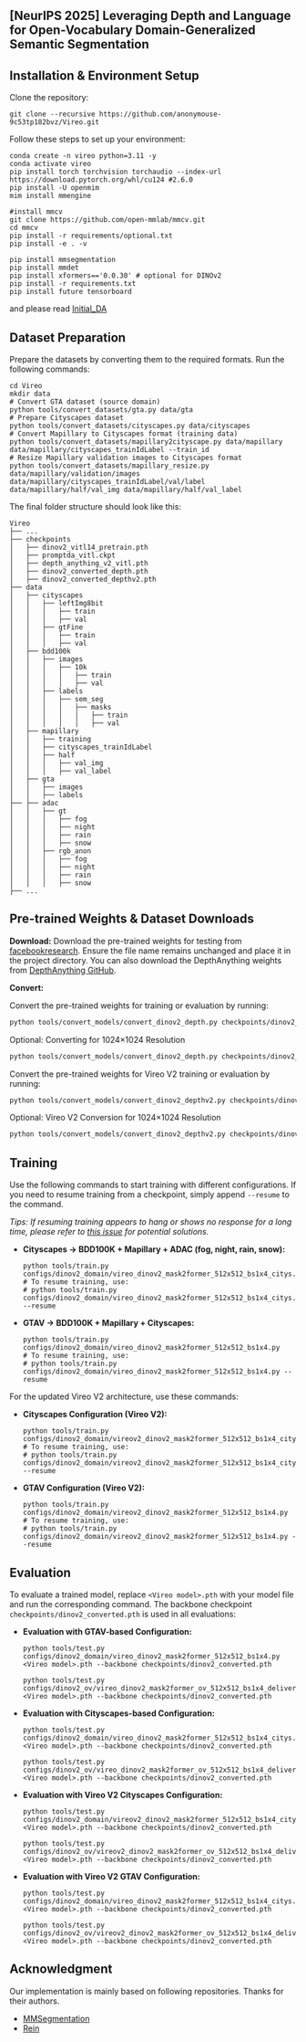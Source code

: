 ## [NeurIPS 2025] Leveraging Depth and Language for Open-Vocabulary Domain-Generalized Semantic Segmentation

## Installation & Environment Setup

Clone the repository:

```
git clone --recursive https://github.com/anonymouse-9c53tp182bvz/Vireo.git
```

Follow these steps to set up your environment:

```
conda create -n vireo python=3.11 -y
conda activate vireo
pip install torch torchvision torchaudio --index-url https://download.pytorch.org/whl/cu124 #2.6.0
pip install -U openmim
mim install mmengine

#install mmcv
git clone https://github.com/open-mmlab/mmcv.git
cd mmcv
pip install -r requirements/optional.txt
pip install -e . -v

pip install mmsegmentation
pip install mmdet
pip install xformers=='0.0.30' # optional for DINOv2
pip install -r requirements.txt
pip install future tensorboard
```
and please read [Initial_DA](https://github.com/anonymouse-9c53tp182bvz/Vireo/blob/main/vireo/models/backbones/third_party/Initial_DA.md) 

## Dataset Preparation

Prepare the datasets by converting them to the required formats. Run the following commands:

```
cd Vireo
mkdir data
# Convert GTA dataset (source domain)
python tools/convert_datasets/gta.py data/gta
# Prepare Cityscapes dataset
python tools/convert_datasets/cityscapes.py data/cityscapes
# Convert Mapillary to Cityscapes format (training data)
python tools/convert_datasets/mapillary2cityscape.py data/mapillary data/mapillary/cityscapes_trainIdLabel --train_id
# Resize Mapillary validation images to Cityscapes format
python tools/convert_datasets/mapillary_resize.py data/mapillary/validation/images data/mapillary/cityscapes_trainIdLabel/val/label data/mapillary/half/val_img data/mapillary/half/val_label
```

The final folder structure should look like this:

```
Vireo
├── ...
├── checkpoints
│   ├── dinov2_vitl14_pretrain.pth
│   ├── promptda_vitl.ckpt
│   ├── depth_anything_v2_vitl.pth
│   ├── dinov2_converted_depth.pth
│   ├── dinov2_converted_depthv2.pth
├── data
│   ├── cityscapes
│   │   ├── leftImg8bit
│   │   │   ├── train
│   │   │   ├── val
│   │   ├── gtFine
│   │   │   ├── train
│   │   │   ├── val
│   ├── bdd100k
│   │   ├── images
│   │   │   ├── 10k
│   │   │   │   ├── train
│   │   │   │   ├── val
│   │   ├── labels
│   │   │   ├── sem_seg
│   │   │   │   ├── masks
│   │   │   │   │   ├── train
│   │   │   │   │   ├── val
│   ├── mapillary
│   │   ├── training
│   │   ├── cityscapes_trainIdLabel
│   │   ├── half
│   │   │   ├── val_img
│   │   │   ├── val_label
│   ├── gta
│   │   ├── images
│   │   ├── labels
├── ├── adac
│   │   ├── gt
│   │   │   ├── fog
│   │   │   ├── night
│   │   │   ├── rain
│   │   │   ├── snow
│   │   ├── rgb_anon
│   │   │   ├── fog
│   │   │   ├── night
│   │   │   ├── rain
│   │   │   ├── snow
├── ...

```

## Pre-trained Weights & Dataset Downloads

**Download:** 
Download the pre-trained weights for testing from [facebookresearch](https://dl.fbaipublicfiles.com/dinov2/dinov2_vitl14/dinov2_vitl14_pretrain.pth). Ensure the file name remains unchanged and place it in the project directory. You can also download the DepthAnything weights from [DepthAnything GitHub](https://github.com/DepthAnything/Depth-Anything-V2).

**Convert:** 

Convert the pre-trained weights for training or evaluation by running:

```bash
python tools/convert_models/convert_dinov2_depth.py checkpoints/dinov2_vitl14_pretrain.pth checkpoints/depth_anything_v2_vitl.pth checkpoints/dinov2_converted_depth.pth
```

Optional: Converting for 1024×1024 Resolution

```bash
python tools/convert_models/convert_dinov2_depth.py checkpoints/dinov2_vitl14_pretrain.pth checkpoints/depth_anything_v2_vitl.pth checkpoints/dinov2_converted_depth_1024x1024.pth --height 1024 --width 1024
```

Convert the pre-trained weights for Vireo V2 training or evaluation by running:

```bash
python tools/convert_models/convert_dinov2_depthv2.py checkpoints/dinov2_vitl14_pretrain.pth checkpoints/promptda_vitl.ckpt checkpoints/dinov2_converted_depthv2.pth
```

Optional: Vireo V2 Conversion for 1024×1024 Resolution

```bash
python tools/convert_models/convert_dinov2_depthv2.py checkpoints/dinov2_vitl14_pretrain.pth checkpoints/promptda_vitl.ckpt checkpoints/dinov2_converted_depth_1024x1024.pth
```

## Training

Use the following commands to start training with different configurations. If you need to resume training from a checkpoint, simply append `--resume` to the command.

*Tips: If resuming training appears to hang or shows no response for a long time, please refer to [this issue](https://github.com/open-mmlab/mmsegmentation/issues/3671) for potential solutions.*

- **Cityscapes → BDD100K + Mapillary + ADAC (fog, night, rain, snow):**

  ```
  python tools/train.py configs/dinov2_domain/vireo_dinov2_mask2former_512x512_bs1x4_citys.py
  # To resume training, use:
  # python tools/train.py configs/dinov2_domain/vireo_dinov2_mask2former_512x512_bs1x4_citys.py --resume
  ```

- **GTAV → BDD100K + Mapillary + Cityscapes:**

  ```
  python tools/train.py configs/dinov2_domain/vireo_dinov2_mask2former_512x512_bs1x4.py
  # To resume training, use:
  # python tools/train.py configs/dinov2_domain/vireo_dinov2_mask2former_512x512_bs1x4.py --resume
  ```

For the updated Vireo V2 architecture, use these commands:

- **Cityscapes Configuration (Vireo V2):**

  ```
  python tools/train.py configs/dinov2_domain/vireov2_dinov2_mask2former_512x512_bs1x4_citys.py
  # To resume training, use:
  # python tools/train.py configs/dinov2_domain/vireov2_dinov2_mask2former_512x512_bs1x4_citys.py --resume
  ```

- **GTAV Configuration (Vireo V2):**

  ```
  python tools/train.py configs/dinov2_domain/vireov2_dinov2_mask2former_512x512_bs1x4.py
  # To resume training, use:
  # python tools/train.py configs/dinov2_domain/vireov2_dinov2_mask2former_512x512_bs1x4.py --resume
  ```



## Evaluation

To evaluate a trained model, replace `<Vireo model>.pth` with your model file and run the corresponding command. The backbone checkpoint `checkpoints/dinov2_converted.pth` is used in all evaluations:

- **Evaluation with GTAV-based Configuration:**

  ```
  python tools/test.py configs/dinov2_domain/vireo_dinov2_mask2former_512x512_bs1x4.py <Vireo model>.pth --backbone checkpoints/dinov2_converted.pth
  
  python tools/test.py configs/dinov2_ov/vireo_dinov2_mask2former_ov_512x512_bs1x4_deliver.py <Vireo model>.pth --backbone checkpoints/dinov2_converted.pth
  ```

- **Evaluation with Cityscapes-based Configuration:**

  ```
  python tools/test.py configs/dinov2_domain/vireo_dinov2_mask2former_512x512_bs1x4_citys.py <Vireo model>.pth --backbone checkpoints/dinov2_converted.pth
  
  python tools/test.py configs/dinov2_ov/vireo_dinov2_mask2former_ov_512x512_bs1x4_deliver.py <Vireo model>.pth --backbone checkpoints/dinov2_converted.pth
  ```

- **Evaluation with Vireo V2 Cityscapes Configuration:**

  ```
  python tools/test.py configs/dinov2_domain/vireov2_dinov2_mask2former_512x512_bs1x4_citys.py <Vireo model>.pth --backbone checkpoints/dinov2_converted.pth
  
  python tools/test.py configs/dinov2_ov/vireov2_dinov2_mask2former_ov_512x512_bs1x4_deliver.py <Vireo model>.pth --backbone checkpoints/dinov2_converted.pth
  ```

- **Evaluation with Vireo V2 GTAV Configuration:**

  ```
  python tools/test.py configs/dinov2_domain/vireo_dinov2_mask2former_512x512_bs1x4_citys.py <Vireo model>.pth --backbone checkpoints/dinov2_converted.pth
  
  python tools/test.py configs/dinov2_ov/vireov2_dinov2_mask2former_ov_512x512_bs1x4_deliver.py <Vireo model>.pth --backbone checkpoints/dinov2_converted.pth
  ```

## Acknowledgment

Our implementation is mainly based on following repositories. Thanks for their authors.

- [MMSegmentation](https://github.com/open-mmlab/mmsegmentation)
- [Rein](https://github.com/w1oves/Rein)
